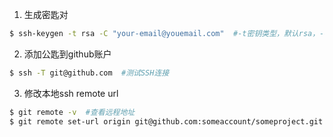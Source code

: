 1. 生成密匙对

```bash
$ ssh-keygen -t rsa -C "your-email@youemail.com"  #-t密钥类型，默认rsa，-C注释文字，比如邮箱
```

2. 添加公匙到github账户

```bash
$ ssh -T git@github.com  #测试SSH连接
```

3. 修改本地ssh remote url

```bash
$ git remote -v  #查看远程地址
$ git remote set-url origin git@github.com:someaccount/someproject.git  #更换目前远程访问地址
```



